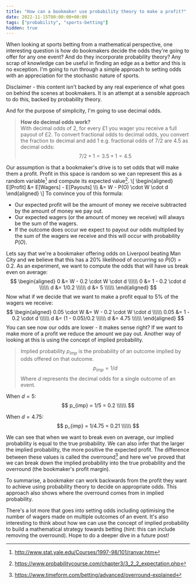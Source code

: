 ```yaml
---
title: "How can a bookmaker use probability theory to make a profit?"
date: 2022-11-15T00:00:00+00:00
tags: ["probability", "sports-betting"]
hidden: true
---
```


When looking at sports betting from a mathematical perspective, one interesting question is how do bookmakers decide the odds they're going to offer for any one event? And do they incorporate probability theory? Any scrap of knowledge can be useful in finding an edge as a bettor and this is no exception. I'm going to run through a simple approach to setting odds with an appreciation for the stochastic nature of sports.

Disclaimer - this content isn't backed by any real experience of what goes on behind the scenes at bookmakers. It is an attempt at a sensible approach to do this, backed by probability theory. 

And for the purpose of simplicity, I'm going to use decimal odds.

> **How do decimal odds work?**\
> With decimal odds of $2$, for every £1 you wager you receive a full payout of £2. To convert fractional odds to decimal odds, you convert the fraction to decimal and add 1 e.g. fractional odds of $7/2$ are $4.5$ as decimal odds: 
> $$7/2 + 1 = 3.5 + 1 = 4.5$$

Our assumption is that a bookmaker's drive is to set odds that will make them a profit. Profit in this space is random so we can represent this as a random variable[^1] and compute its expected value[^2].
\\[
\begin{aligned}
E[Profit] &= E[Wagers] - E[Payouts] \\\\\\
&= W - P(O) \cdot W \cdot d
\end{aligned}
\\]
To convince you of this formula:
- Our expected profit will be the amount of money we receive subtracted by the amount of money we pay out.
- Our expected wagers (or the amount of money we receive) will always be the sum of the wagers.
- If the outcome does occur we expect to payout our odds multiplied by the sum of the wagers we receive and this will occur with probability $P(O)$.

Lets say that we're a bookmaker offering odds on Liverpool beating Man City and we believe that this has a 20% likelihood of occurring so $P(O) = 0.2$. As an experiment, we want to compute the odds that will have us break even on average:
$$
\begin{aligned}
0 &= W - 0.2 \cdot W \cdot d \\\\\\
0 &= 1 - 0.2 \cdot d \\\\\\
d &= 1/0.2 \\\\\\
d &= 5 \\\\\\
\end{aligned}
$$
Now what if we decide that we want to make a profit equal to 5% of the wagers we receive:
$$
\begin{aligned}
0.05 \cdot W &= W - 0.2 \cdot W \cdot d \\\\\\
0.05 &= 1 - 0.2 \cdot d \\\\\\
d &= (1 - 0.05)/0.2 \\\\\\
d &= 4.75 \\\\\\
\end{aligned}
$$
You can see now our odds are lower - it makes sense right? If we want to make more of a profit we reduce the amount we pay out. Another way of looking at this is using the concept of implied probability.

> Implied probability $p_{imp}$ is the probability of an outcome implied by odds offered on that outcome.
> $$p_{imp} = 1/d$$ 
> Where $d$ represents the decimal odds for a single outcome of an event.

When $d = 5$:
$$
p_{imp} = 1/5 = 0.2 \\\\\\
$$

When $d = 4.75$:
$$
p_{imp} = 1/4.75 = 0.21 \\\\\\
$$

We can see that when we want to break even on average, our implied probability is equal to the true probability. We can also infer that the larger the implied probability, the more positive the expected profit. The difference between these values is called the overround[^3] and here we've proved that we can break down the implied probability into the true probability and the overround (the bookmaker's profit margin).

To summarise, a bookmaker can work backwards from the profit they want to achieve using probability theory to decide on appropriate odds. This approach also shows where the overround comes from in implied probability.

There's a lot more that goes into setting odds including optimising the number of wagers made on multiple outcomes of an event. It's also interesting to think about how we can use the concept of implied probability to build a mathematical strategy towards betting (hint: this can include removing the overround). Hope to do a deeper dive in a future post!

[^1]: http://www.stat.yale.edu/Courses/1997-98/101/ranvar.htm
[^2]: https://www.probabilitycourse.com/chapter3/3_2_2_expectation.php
[^3]: https://www.timeform.com/betting/advanced/overround-explained
